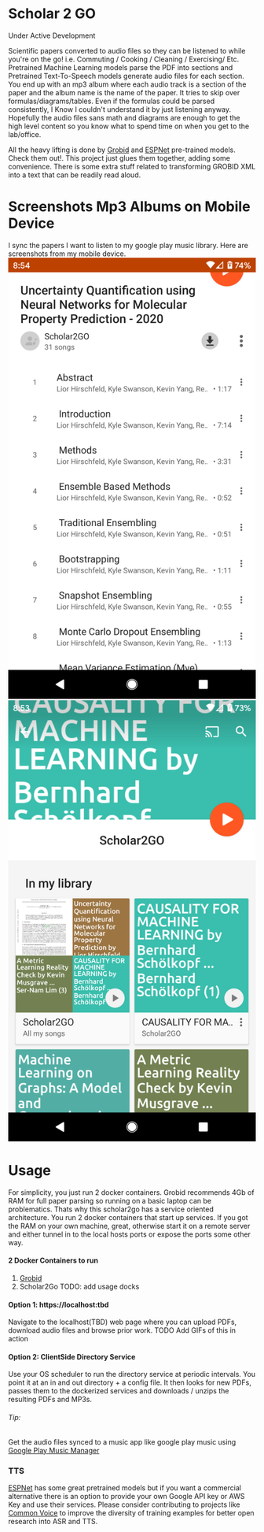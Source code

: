 # Scholar 2 GO
Under Active Development

Scientific papers converted to audio files so they can be listened to while you're on the go! i.e. Commuting / Cooking / Cleaning / Exercising/ Etc. Pretrained Machine Learning models parse the PDF into sections and Pretrained Text-To-Speech models generate audio files for each section. You end up with an mp3 album where each audio track is a section of the paper and the album name is the name of the paper. It tries to skip over formulas/diagrams/tables. Even if the formulas could be parsed consistently, I Know I couldn't understand it by just listening anyway. Hopefully the audio files sans math and diagrams are enough to get the high level content so you know what to spend time on when you get to the lab/office. 
 
 All the heavy lifting is done by [Grobid](https://github.com/kermitt2/grobid) and [ESPNet](https://github.com/espnet/espnet) pre-trained models. Check them out!. This project just glues them together, adding some convenience. There is some extra stuff related to transforming GROBID XML into a text that can be readily read aloud. 
 
 # Screenshots Mp3 Albums on Mobile Device
 I sync the papers I want to listen to my google play music library. Here are screenshots from my mobile device. 
 ![alt text](demo_resources/mobile1.png)
 ![alt text](demo_resources/mobile2.png)


# Usage
For simplicity, you just run 2 docker containers. Grobid recommends 4Gb of RAM for full paper parsing  so running on a basic laptop can be problematics. Thats why this scholar2go has a service oriented architecture. You run 2 docker containers that start up services. If you got the RAM on your own machine, great, otherwise start it on a remote server and either tunnel in to the local hosts ports or expose the ports some other way. 

#### 2 Docker Containers to run
1. [Grobid](https://grobid.readthedocs.io/en/latest/Grobid-docker/)
2. Scholar2Go TODO: add usage docks

#### Option 1: https://localhost:tbd
Navigate to the localhost(TBD) web page where you can upload PDFs, download audio files and browse prior work. TODO Add GIFs of this in action
#### Option 2: ClientSide Directory Service
Use your OS scheduler to run the directory service at periodic intervals. You point it at an in and out directory + a config file. It then looks for new PDFs, passes them to the dockerized services and downloads / unzips the resulting PDFs and MP3s. 

###### Tip:
Get the audio files synced to a music app like google play music using [Google Play Music Manager](https://support.google.com/googleplaymusic/answer/1075570?visit_id=637252457142778970-366532791&rd=2)

 ### TTS
[ESPNet](https://github.com/espnet/espnet) has some great pretrained models but if you want a commercial alternative there is an option to provide your own Google API key or AWS Key and use their services. Please consider contributing to projects like [Common Voice](https://voice.mozilla.org/en) to improve the diversity of training examples for better open research into ASR and TTS.
